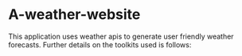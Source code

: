 # A-weather-website

This application uses weather apis to generate user friendly weather forecasts. Further details on the toolkits used is follows:

